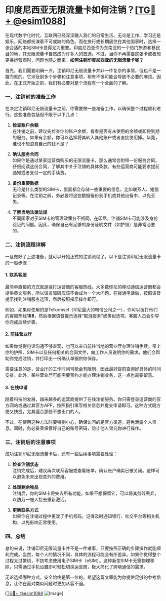 # 印度尼西亚无限流量卡如何注销？[[TG💪+ @esim1088](https://t.me/s/esim1088)]

在现代数字化时代，互联网已经深深融入我们的日常生活。无论是工作、学习还是娱乐，网络都扮演着不可或缺的角色。而在旅行或长期居住在其他国家时，选择一张合适的本地SIM卡显得尤为重要。印度尼西亚作为东南亚的一个热门旅游和移民目的地，其无限流量卡自然成为许多人的首选。不过，当你不再需要这张卡或者想更换运营商时，问题也随之而来：**如何注销印度尼西亚的无限流量卡呢？**

首先，我们需要明确一点，注销印尼无限流量卡并非一件复杂的事情，但也不是一蹴而就的。它涉及到多个步骤和注意事项，稍有不慎可能会导致不必要的麻烦。因此，在正式开始之前，我们有必要对整个流程有一个全面的了解。

### 一、注销前的准备工作

在决定注销印尼无限流量卡之前，你需要做一些准备工作，以确保整个过程顺利进行。这些准备包括但不限于以下几点：

1. **检查账户余额**  
   在注销之前，建议先检查你的账户余额，看看是否有未使用的余额或即将到期的服务。如果有余额，你可以选择将其转入其他账户或者直接使用掉。毕竟，谁也不想浪费自己的钱不是？

2. **确认服务合同**  
   如果你是通过某家运营商购买的无限流量卡，那么通常会附带一份服务合同。仔细阅读这份合同，了解其中关于注销的具体条款。有些运营商可能要求提前通知或者支付一定的手续费。

3. **备份重要数据**  
   无论是什么类型的SIM卡，里面都会存储一些重要的信息，比如联系人、短信记录等。在注销之前，务必要将这些数据备份到手机或其他设备中，以免丢失。

4. **了解当地法律法规**  
   不同国家对于SIM卡的管理政策各不相同。在印尼，注销SIM卡可能涉及身份验证的问题。因此，确保自己有足够的身份证明文件（如护照）是非常必要的。

### 二、注销流程详解

一旦做好了上述准备，就可以开始正式的注销流程了。以下是注销印尼无限流量卡的一般步骤：

#### 1. 联系客服

最简单直接的方式就是拨打运营商的客服热线。大多数印尼的移动通信运营商都会提供英文服务，所以语言障碍应该不会成为一个大问题。在拨通电话后，按照语音提示找到注销服务选项，然后按照指示操作即可。

例如，如果你使用的是Telkomsel（印尼最大的电信公司之一），你可以拨打他们的客服热线**188**，然后根据语音提示选择“取消服务”或类似选项。客服人员会引导你完成后续步骤。

#### 2. 前往营业厅

如果你觉得电话沟通不够直观，也可以亲自前往当地的营业厅办理注销手续。带上你的护照、SIM卡以及任何相关的合同文件，向工作人员说明你的需求。他们会帮助你完成注销，并打印出一份确认单据供你保存。

需要注意的是，营业厅的工作时间可能会有限制，因此最好提前查询好具体的时间安排。此外，某些营业厅可能需要预约才能办理注销业务，这一点也需要留意。

#### 3. 在线申请

随着科技的发展，越来越多的运营商提供了在线注销服务。你只需登录运营商的官方网站或通过其官方APP，按照指引填写相关信息并提交申请即可。这种方式既方便又快捷，尤其适合那些不想出门的人。

不过，在使用这种方法时要特别小心，确保访问的是官方渠道，避免泄露个人信息。同时，务必妥善保管好自己的账号密码，防止他人冒充你进行操作。

### 三、注销后的注意事项

成功注销印尼无限流量卡后，还有一些后续事项需要处理：

1. **检查注销状态**  
   注销完成后，建议再次联系客服或查看账单，确认账户确实已被关闭。这样可以避免未来出现意外的费用。

2. **处理剩余物品**  
   注销后，你的SIM卡将失去所有功能。如果不想保留它，可以将其剪碎丢弃，以防万一被人捡去重新激活。

3. **更新联系方式**  
   如果你在注销过程中更改了手机号码，记得及时通知银行、社交平台等相关机构，以免影响正常使用。

### 四、总结

总的来说，注销印尼无限流量卡并不是一件难事，只要按照正确的步骤操作就能顺利完成。当然，每个人的情况不同，具体的流程可能会有所差异。如果你觉得整个过程太过繁琐，不妨考虑使用电子SIM卡（eSIM）。这种新型SIM卡无需物理移除，只需通过手机设置即可轻松切换运营商，极大简化了跨境通信的需求。

无论选择哪种方式，安全始终是第一位的。希望这篇文章能为你提供足够的参考信息，让你在面对类似问题时更加从容不迫。

[[TG💪+ @esim1088](https://t.me/s/esim1088) ![Image](https://i.postimg.cc/4NQfJmqS/Snipaste-2025-05-13-00-14-12.png)]